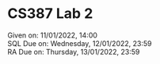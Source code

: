 # CS387 Lab 2
Given on: 11/01/2022, 14:00  
SQL Due on: Wednesday, 12/01/2022, 23:59  
RA Due on: Thursday, 13/01/2022, 23:59
